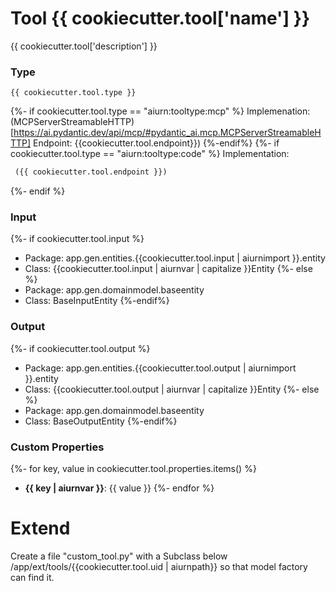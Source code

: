 # Tool {{ cookiecutter.tool['name'] }}
{{ cookiecutter.tool['description'] }}

### Type
```
{{ cookiecutter.tool.type }}
```

{%- if cookiecutter.tool.type == "aiurn:tooltype:mcp" %}
Implemenation:  (MCPServerStreamableHTTP)[https://ai.pydantic.dev/api/mcp/#pydantic_ai.mcp.MCPServerStreamableHTTP]
Endpoint: {{cookiecutter.tool.endpoint}})
{%-endif%}
{%- if cookiecutter.tool.type == "aiurn:tooltype:code" %}
Implementation: 
 ```python
  ({{ cookiecutter.tool.endpoint }})
```
 {%- endif %} 

### Input
{%- if cookiecutter.tool.input %}
* Package: app.gen.entities.{{cookiecutter.tool.input | aiurnimport }}.entity 
* Class: {{cookiecutter.tool.input | aiurnvar | capitalize }}Entity
{%- else %}
* Package: app.gen.domainmodel.baseentity
* Class: BaseInputEntity
{%-endif%}
### Output
{%- if cookiecutter.tool.output %}
* Package: app.gen.entities.{{cookiecutter.tool.output | aiurnimport }}.entity  
* Class: {{cookiecutter.tool.output | aiurnvar | capitalize }}Entity
{%- else %}
* Package: app.gen.domainmodel.baseentity
* Class: BaseOutputEntity
{%-endif%}
### Custom Properties
{%- for key, value in cookiecutter.tool.properties.items() %}
- **{{ key | aiurnvar }}**: {{ value }}
{%- endfor %}


# Extend
Create a file "custom_tool.py" with a Subclass below /app/ext/tools/{{cookiecutter.tool.uid | aiurnpath}} so that model factory can find it.